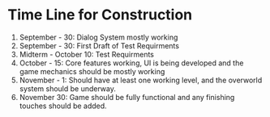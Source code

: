 # Time Line for Construction

1. September - 30: Dialog System mostly working
2. September - 30: First Draft of Test Requirments
2. Midterm - October 10: Test Requirments
4. October - 15: Core features working, UI is being developed and the game mechanics should be mostly working
5. November - 1: Should have at least one working level, and the overworld system should be underway.
6. November 30: Game should be fully functional and any finishing touches should be added.